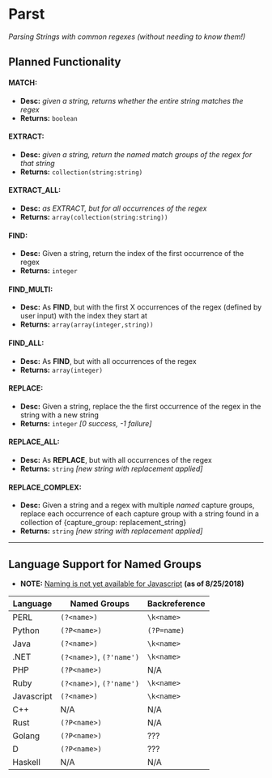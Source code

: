 # Parst
_Parsing Strings with common regexes (without needing to know them!)_

## Planned Functionality
#### MATCH:
* **Desc:** _given a string, returns whether the entire string matches the regex_
* **Returns:** `boolean`

#### EXTRACT:
* **Desc:** _given a string, return the named match groups of the regex for that string_
* **Returns:** `collection(string:string)`

#### EXTRACT_ALL:
* **Desc:** _as EXTRACT, but for all occurrences of the regex_
* **Returns:** `array(collection(string:string))`

#### FIND:
* **Desc:** Given a string, return the index of the first occurrence of the regex
* **Returns:** `integer`

#### FIND_MULTI:
* **Desc:** As **FIND**, but with the first X occurrences of the regex (defined by user input) with the index they start at
* **Returns:** `array(array(integer,string))`

#### FIND_ALL:
* **Desc:** As **FIND**, but with all occurrences of the regex
* **Returns:** `array(integer)`

#### REPLACE:
* **Desc:** Given a string, replace the the first occurrence of the regex in the string with a new string
* **Returns:** `integer` _[0 success, -1 failure]_

#### REPLACE_ALL:
* **Desc:** As **REPLACE**, but with all occurrences of the regex
* **Returns:** `string` _[new string with replacement applied]_

#### REPLACE_COMPLEX:
* **Desc:** Given a string and a regex with multiple _named_ capture groups, replace each occurrence of each capture group with a string found in a collection of {capture_group: replacement_string}
* **Returns:** `string` _[new string with replacement applied]_

---

## Language Support for Named Groups
* **NOTE:** [Naming is not yet available for Javascript](https://github.com/tc39/proposal-regexp-named-groups) **(as of 8/25/2018)**

|  Language  |       Named Groups       | Backreference |
|------------|--------------------------|---------------|
| PERL       | `(?<name>)`              | `\k<name>`    |
| Python     | `(?P<name>)`             | `(?P=name)`   |
| Java       | `(?<name>)`              | `\k<name>`    |
| .NET       | `(?<name>)`, `(?'name')` | `\k<name>`    |
| PHP        | `(?P<name>)`             | N/A           |
| Ruby       | `(?<name>)`, `(?'name')` | `\k<name>`    |
| Javascript | `(?<name>)`              | `\k<name>`    |
| C++        | N/A                      | N/A           |
| Rust       | `(?P<name>)`             | N/A           |
| Golang     | `(?P<name>)`             | ???           |
| D          | `(?P<name>)`             | ???           |
| Haskell    | N/A                      | N/A           |
